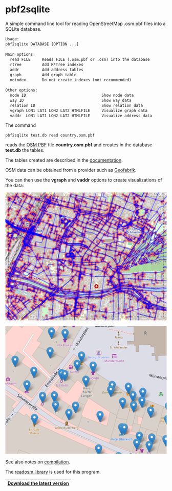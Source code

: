 # pbf2sqlite

A simple command line tool for reading OpenStreetMap .osm.pbf files into a SQLite database.

```
Usage:
pbf2sqlite DATABASE [OPTION ...]

Main options:
  read FILE     Reads FILE (.osm.pbf or .osm) into the database
  rtree         Add R*Tree indexes
  addr          Add address tables
  graph         Add graph table
  noindex       Do not create indexes (not recommended)

Other options:
  node ID                                 Show node data
  way ID                                  Show way data
  relation ID                             Show relation data
  vgraph LON1 LAT1 LON2 LAT2 HTMLFILE     Visualize graph data
  vaddr  LON1 LAT1 LON2 LAT2 HTMLFILE     Visualize address data
```

The command
```
pbf2sqlite test.db read country.osm.pbf
```
reads the [OSM PBF](https://wiki.openstreetmap.org/wiki/PBF_Format) file **country.osm.pbf**
and creates in the database **test.db** the tables.

The tables created are described in the [documentation](doc/pbf2sqlite.md).

OSM data can be obtained from a provider such as [Geofabrik](https://download.geofabrik.de).

You can then use the **vgraph** and **vaddr** options to create visualizations of the data:

![Example vgraph](doc/vgraph.png)

![Example vaddr](doc/vaddr.png)

See also notes on [compilation](doc/compiling.md).

The [readosm library](https://www.gaia-gis.it/fossil/readosm/index)
is used for this program.

|[**Download the latest version**](https://github.com/osmzoso/pbf2sqlite/releases/latest)|
|----------------------------------------------------------------------------------------|

